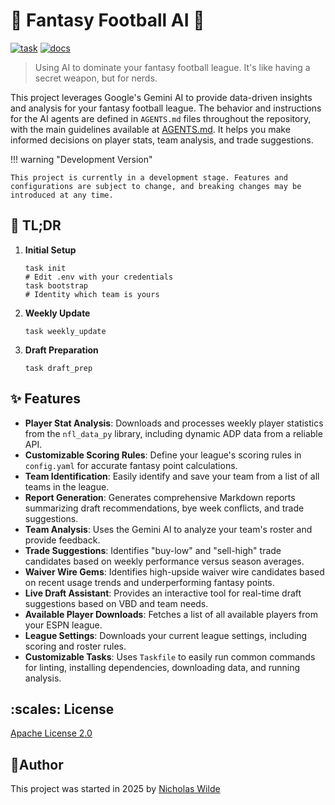 # :football: Fantasy Football AI :robot:

[![task](https://img.shields.io/badge/Task-Enabled-brightgreen?style=for-the-badge&logo=task&logoColor=white)](https://taskfile.dev/#/)
[![docs](https://img.shields.io/github/actions/workflow/status/nicholaswilde/fantasy-football-ai/docs.yaml?label=docs&style=for-the-badge&branch=main)](https://github.com/nicholaswilde/fantast-football-ai/actions/workflows/docs.yaml)

> Using AI to dominate your fantasy football league. It's like having a secret weapon, but for nerds.

This project leverages Google's Gemini AI to provide data-driven insights and analysis for your fantasy football league. The behavior and instructions for the AI agents are defined in `AGENTS.md` files throughout the repository, with the main guidelines available at [AGENTS.md](https://agents.md). It helps you make informed decisions on player stats, team analysis, and trade suggestions.

!!! warning "Development Version"

    This project is currently in a development stage. Features and configurations are subject to change, and breaking changes may be introduced at any time.

## :rocket: TL;DR

1.  **Initial Setup**
    ```shell
    task init
    # Edit .env with your credentials
    task bootstrap 
    # Identity which team is yours
    ```

2.  **Weekly Update**
    ```shell
    task weekly_update
    ```

3.  **Draft Preparation**
    ```shell
    task draft_prep
    ```

## :sparkles: Features

*   **Player Stat Analysis**: Downloads and processes weekly player statistics from the `nfl_data_py` library, including dynamic ADP data from a reliable API.
*   **Customizable Scoring Rules**: Define your league's scoring rules in `config.yaml` for accurate fantasy point calculations.
*   **Team Identification**: Easily identify and save your team from a list of all teams in the league.
*   **Report Generation**: Generates comprehensive Markdown reports summarizing draft recommendations, bye week conflicts, and trade suggestions.
*   **Team Analysis**: Uses the Gemini AI to analyze your team's roster and provide feedback.
*   **Trade Suggestions**: Identifies "buy-low" and "sell-high" trade candidates based on weekly performance versus season averages.
*   **Waiver Wire Gems**: Identifies high-upside waiver wire candidates based on recent usage trends and underperforming fantasy points.
*   **Live Draft Assistant**: Provides an interactive tool for real-time draft suggestions based on VBD and team needs.
*   **Available Player Downloads**: Fetches a list of all available players from your ESPN league.
*   **League Settings**: Downloads your current league settings, including scoring and roster rules.
*   **Customizable Tasks**: Uses `Taskfile` to easily run common commands for linting, installing dependencies, downloading data, and running analysis.

## :scales: License

[Apache License 2.0](https://raw.githubusercontent.com/nicholaswilde/fantasy-football-ai/refs/heads/main/LICENSE)

## :pencil:Author

This project was started in 2025 by [Nicholas Wilde](https://nicholaswilde.io/)

